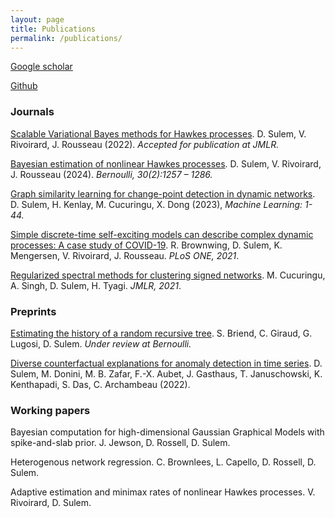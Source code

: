 ```yaml
---
layout: page
title: Publications
permalink: /publications/
---
```


[Google scholar](https://scholar.google.com/citations?user=FMBP1AsAAAAJ&hl=fr)

[Github](https://github.com/dsulem/)

### Journals

[Scalable Variational Bayes methods for Hawkes processes](https://arxiv.org/abs/2212.00293). D. Sulem, V. Rivoirard, J. Rousseau (2022). *Accepted for publication at JMLR.*

[Bayesian estimation of nonlinear Hawkes processes](https://projecteuclid.org/journals/bernoulli/volume-30/issue-2/Bayesian-estimation-of-nonlinear-Hawkes-processes/10.3150/23-BEJ1631.short). D. Sulem, V. Rivoirard, J. Rousseau  (2024). *Bernoulli, 30(2):1257 – 1286.*

[Graph similarity learning for change-point detection in dynamic networks](https://link.springer.com/article/10.1007/s10994-023-06405-x). D. Sulem, H. Kenlay, M. Cucuringu, X. Dong (2023), *Machine Learning: 1-44.*

[Simple discrete-time self-exciting models can describe complex dynamic processes: A case study of COVID-19](https://journals.plos.org/plosone/article?id=10.1371/journal.pone.0250015). R. Brownwing, D. Sulem, K. Mengersen, V. Rivoirard, J. Rousseau. *PLoS ONE, 2021*.

[Regularized spectral methods for clustering signed networks](https://www.jmlr.org/papers/v22/20-1289.html). M. Cucuringu, A. Singh, D. Sulem, H. Tyagi. *JMLR, 2021*.

### Preprints

[Estimating the history of a random recursive tree](https://arxiv.org/abs/2403.09755). S. Briend, C. Giraud, G. Lugosi, D. Sulem. *Under review at Bernoulli.*

[Diverse counterfactual explanations for anomaly detection in time series](https://arxiv.org/abs/2203.11103).  D. Sulem, M. Donini, M. B. Zafar, F.-X. Aubet, J. Gasthaus, T. Januschowski, K. Kenthapadi, S. Das, C. Archambeau (2022).

### Working papers

Bayesian computation for high-dimensional Gaussian Graphical Models with spike-and-slab prior. J. Jewson, D. Rossell, D. Sulem.

Heterogenous network regression. C. Brownlees, L. Capello, D. Rossell, D. Sulem.

Adaptive estimation and minimax rates of nonlinear Hawkes processes. V. Rivoirard, D. Sulem.



